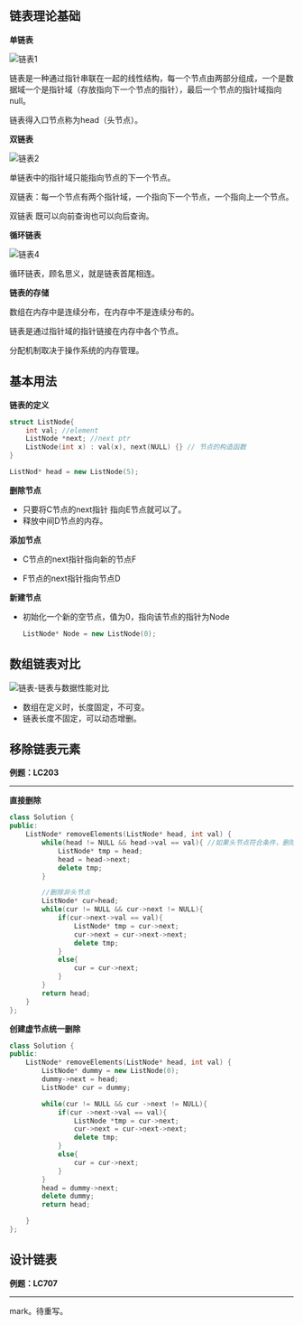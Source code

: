 ## 链表理论基础

**单链表**

![链表1](http://pic.shixiaocaia.fun/202208080645797.png)

链表是一种通过指针串联在一起的线性结构，每一个节点由两部分组成，一个是数据域一个是指针域（存放指向下一个节点的指针），最后一个节点的指针域指向null。

链表得入口节点称为head（头节点）。



**双链表**

![链表2](http://pic.shixiaocaia.fun/202208080647499.png)

单链表中的指针域只能指向节点的下一个节点。

双链表：每一个节点有两个指针域，一个指向下一个节点，一个指向上一个节点。

双链表 既可以向前查询也可以向后查询。



**循环链表**

![链表4](http://pic.shixiaocaia.fun/202208080648608.png)

循环链表，顾名思义，就是链表首尾相连。

**链表的存储**

数组在内存中是连续分布，在内存中不是连续分布的。

链表是通过指针域的指针链接在内存中各个节点。

分配机制取决于操作系统的内存管理。



## 基本用法

**链表的定义**

```cpp
struct ListNode{
    int val; //element
    ListNode *next; //next ptr
    ListNode(int x) : val(x), next(NULL) {} // 节点的构造函数
}

ListNod* head = new ListNode(5);
```

**删除节点**

- 只要将C节点的next指针 指向E节点就可以了。
- 释放中间D节点的内存。

**添加节点**

- C节点的next指针指向新的节点F

- F节点的next指针指向节点D

**新建节点**
- 初始化一个新的空节点，值为0，指向该节点的指针为Node
  ```cpp
  ListNode* Node = new ListNode(0);

## 数组链表对比

![链表-链表与数据性能对比](http://pic.shixiaocaia.fun/202208080658535.png)

- 数组在定义时，长度固定，不可变。
- 链表长度不固定，可以动态增删。

## 移除链表元素

**例题：LC203**

---

**直接删除**

```cpp
class Solution {
public:
    ListNode* removeElements(ListNode* head, int val) {
        while(head != NULL && head->val == val){ //如果头节点符合条件，删除直不符合
            ListNode* tmp = head;
            head = head->next;
            delete tmp;
        }

        //删除非头节点
        ListNode* cur=head;
        while(cur != NULL && cur->next != NULL){
            if(cur->next->val == val){
                ListNode* tmp = cur->next;
                cur->next = cur->next->next;
                delete tmp;
            }
            else{
                cur = cur->next;
            }
        }
        return head;
    }
};
```

**创建虚节点统一删除**

```cpp
class Solution {
public:
    ListNode* removeElements(ListNode* head, int val) {
        ListNode* dummy = new ListNode(0);
        dummy->next = head;
        ListNode* cur = dummy;

        while(cur != NULL && cur ->next != NULL){
            if(cur ->next->val == val){
                ListNode *tmp = cur->next;
                cur->next = cur->next->next;
                delete tmp;
            }
            else{
                cur = cur->next; 
            }
        }
        head = dummy->next;
        delete dummy;
        return head;

    }
};
```

## 设计链表

**例题：LC707**

---

mark。待重写。
